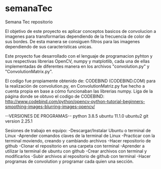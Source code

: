 # semanaTec
Semana Tec repositorio

El objetivo de este proyecto es aplicar conceptos basicos de convolucion a imagenes para transformarlas dependiendo de la frecuencia de color de sus bordes. De esta manera se consiguen filtros para las imagenes dependiendo de sus caracteristicas unicas.

Este proyecto fue desarrollado con el lenguaje de programacion pyhton y sus respectivas librerias OpenCV, numpy y matplotlib, cada una de ellas implementadas de diferentes manera en los archivos "convolution.py" y "ConvolutionMatrix.py".

El codigo fue propiamente obtenido de: CODEBIND (CODEBIND.COM) para la realización de convolution.py, en ConvolutionMatriz.py fue hecho a cuenta propia en base a cómo funcionaban las librerias numpy. 
Liga de la página donde se obtuvo el codigo de CODEBIND: http://www.codebind.com/python/opencv-python-tutorial-beginners-smoothing-images-blurring-images-opencv/

--VERSIONES DE PROGRAMAS--
python 3.8.5
ubuntu 11.1.0 ubuntu2 
git version 2.25.1

Sesiones de trabajo en equipo:
-Descargar/Instalar Ubuntu o terminal de Linux
-Aprender comandos claves de la terminal de Linux
-Practicar con la terminal moviendo, creando y cambiando archivos
-Hacer repositorio de github
-Clonar el repositorio en una carpeta con terminal
-Aprender a utilizar la terminal de ubuntu con github
-Crear archivos con terminal y modificarlos
-Subir archivos al repositorio de github con terminal 
-Hacer programas de convolution y programar cada quien una sección.
